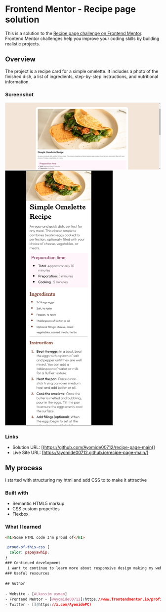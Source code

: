 # Frontend Mentor - Recipe page solution

This is a solution to the [Recipe page challenge on Frontend Mentor](https://www.frontendmentor.io/challenges/recipe-page-KiTsR8QQKm). Frontend Mentor challenges help you improve your coding skills by building realistic projects. 

## Overview
The project is a recipe card for a simple omelette. It includes a photo of the finished dish, a list of ingredients, step-by-step instructions, and nutritional information.
### Screenshot

![](./screenshot/desktop.png)
![](./screenshot/media.screen.png)

### Links

- Solution URL: [(https://github.com/Ayomide00712/recipe-page-main)]
- Live Site URL: [https://ayomide00712.github.io/recipe-page-main/]

## My process
i started with structuring my html and add CSS to to make it attractive

### Built with

- Semantic HTML5 markup
- CSS custom properties
- Flexbox


### What I learned

```html
<h1>Some HTML code I'm proud of</h1>
```
```css
.proud-of-this-css {
  color: papayawhip;
}
### Continued development
 i want to continue to learn more about responsive design making my websit to fit in any media screen
### Useful resources

## Author

- Website - [ALkassim usman]
- Frontend Mentor - [@Ayomide00712](https://www.frontendmentor.io/profile/Ayomide00712)
- Twitter - [](https://x.com/AyomidePC)


